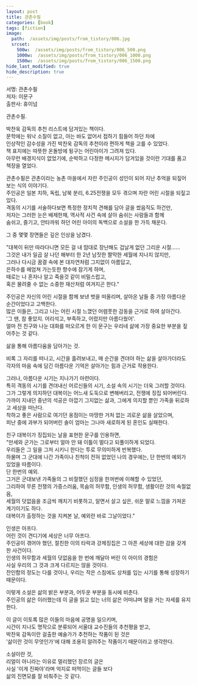 ```yaml
---
layout: post
title: 관촌수필
categories: [book]
tags: [fiction]
image:
  path:  /assets/img/posts/from_tistory/006.jpg
  srcset:
    500w:  /assets/img/posts/from_tistory/006_500.png
    1000w:  /assets/img/posts/from_tistory/006_1000.png
    1500w:  /assets/img/posts/from_tistory/006_1500.png
hide_last_modified: true
hide_description: true
---
```


  
  


서명: 관촌수필  
저자: 이문구  
출판사: 휴이넘  


관촌수필.  
  
박찬욱 감독의 추천 리스트에 담겨있는 책이다.  
문학에는 워낙 소질이 없고, 아는 바도 없어서 접하기 힘들어 하던 차에  
인상적인 감수성을 가진 박찬욱 감독의 추천이라 편하게 책을 고를 수 있었다.  
책 표지에는 따뜻한 온돌방에 뒹구는 어린아이가 그려져 있다.  
아무런 배경지식이 없었기에, 순박하고 다정한 메시지가 담겨있을 것이란 기대를 품고 책장을 열었다.  
  
관촌수필은 관촌이라는 농촌 마을에서 자란 주인공이 성인이 되어 지난 추억을 되짚어 보는 식의 이야기다.  
주인공은 일본 치하, 독립, 남북 분리, 6.25전쟁을 모두 겪으며 자란 어린 시절을 되짚고 있다.  
격동의 시기를 서술하다보면 특정한 정치적 견해를 담아 글을 썼음직도 하건만,  
저자는 그러한 눈은 배제한채, 역사적 사건 속에 살아 숨쉬는 사람들과 함께  
숨쉬고, 즐기고, 안타까워 하던 어린 아이의 독백으로 소설을 한 가득 채운다.  
  
그 중 몇몇 장면들은 깊은 인상을 남겼다.  
  
"대복이 뒤만 따라다니면 모든 걸 내 맘대로 장난해도 겁날게 없던 그리운 시절......  
그것은 내가 일곱 살 나던 해부터 한 2년 남짓한 짤막한 세월에 지나지 않지만,  
그러나 다시금 꿈결 속에 본 대자연처럼 그지없이 아름답고,  
은하수를 헤엄쳐 가는듯한 향수에 잠기게 하며,  
때로는 나 혼자나 알고 죽을것 같이 비밀스럽고,   
혹은 물려줄 수 없는 소중한 재산처럼 여겨지곤 한다."  
  
주인공은 자신의 어린 시절을 함께 보낸 벗을 떠올리며, 살아온 날들 중 가장 아름다운 순간이었다고 고백한다.  
많은 이들은, 그리고 나는 어린 시절 느꼈던 어렴풋한 감동을 근거로 하여 살아간다.  
'그 땐, 참 좋았지. 어리석고, 부족하고, 어렸지만 아름다웠어'.  
얼마 전 친구와 나눈 대화를 떠오르게 한 이 문구는 우리네 삶에 가장 중요한 부분을 짚어주는 것 같다.  
  
삶을 통해 아름다움을 담아가는 것.  
  
비록 그 자리를 떠나고, 시간을 흘려보내고, 매 순간을 견뎌야 하는 삶을 살아가더라도  
각자의 마음 속에 담긴 아름다운 기억은 살아가는 힘과 근거로 작용한다.  
  
그러나, 아름다운 시기는 지나가기 마련이다.  
특히 격동의 시기를 견뎌내신 어르신들의 시기, 소설 속의 시기는 더욱 그러할 것이다.  
그가 그렇게 의지하던 대복이는 어느새 도둑으로 변해버리고, 전쟁에 징집 되어버린다.  
가까이 지내던 중년의 석공은 아깝기 그지없는 삶과, 그에게 의지할 뿐인 가족을 뒤로하고 세상을 떠난다.  
착하고 좋은 사람으로 여기던 옹점이는 마땅한 거처 없는 괴로운 삶을 살았으며,  
피난 중에 과부가 되어버린 솔이 엄마는 그나마 새로하게 된 혼인도 실패한다.  
  
친구 대복이가 징집되는 날을 표현한 문구를 인용하면,  
"만세와 군가는 그로부터 얼마 안 돼 이틀이 멀다고 되풀이하게 되었다.  
우리들은 그 일을 그저 시키니 한다는 투로 무의미하게 반복했다.  
하물며 그 군대에 나간 가족이나 친척이 전혀 없었던 나의 경우에는, 단 한번의 예외가 있었을 따름이다.  
단 한번의 예외.  
그거은 군대보낸 가족들의 그 비절했던 심정을 한꺼번에 이해할 수 있었던,  
그리하여 무른 전쟁의 가증스러움, 목숨의 허무함, 인생의 허무함, 생활이란 것의 속절없음,  
세월의 덧없음을 조금씩 깨치기 비롯하고, 알면서 살고 싶은, 쉬운 말로 느낌을 가져온 계기이기도 하다.  
대복이가 출정하는 것을 지켜본 날, 예외란 바로 그날이었다."  
  
인생은 아프다.  
어린 것이 견디기에 세상은 너무 아프다.  
주인공이 겪어야 했던, 절친한 이의 타락과 강제징집은 그 아픈 세상에 대한 감을 갖게 한 사건이다.  
인생의 허무함과 세월의 덧없음을 한 번에 깨달아 버린 이 아이의 경험은  
사실 우리의 그 것과 크게 다르지는 않을 것이다.  
잔인함의 정도는 다를 것이나, 우리는 작은 스침에도 상처를 입는 시기를 통해 성장하기 때문이다.  
  
이렇게 소설은 삶의 밝은 부분과, 어두운 부분을 동시에 비춘다.  
주인공의 삶은 이러했는데 이 글을 읽고 있는 너의 삶은 어떠냐며 말을 거는 자세를 유지한다.  
  
이 글이 이토록 많은 이들의 마음에 공명을 일으키며,   
시간이 지나도 명작으로 분류되어 서울대 교수진들의 추천평을 받고,   
박찬욱 감독이란 걸출한 예술가가 추천하는 작품이 된 것은  
'삶이란 것이 무엇인가'에 대해 조용히 알려주는 작품이기 때문이라고 생각한다.  
  
소설이란 것,   
리얼이 아니라는 이유로 멀리했던 장르의 글은  
사실 '이게 진짜야'라며 억지로 떠먹이는 글들 보다  
삶의 진면모를 잘 비춰주는 것 같다.  


